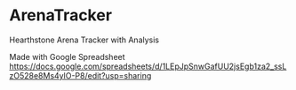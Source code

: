 # ArenaTracker
Hearthstone Arena Tracker with Analysis

Made with Google Spreadsheet
https://docs.google.com/spreadsheets/d/1LEpJpSnwGafUU2jsEgb1za2_ssLzO528e8Ms4ylO-P8/edit?usp=sharing
